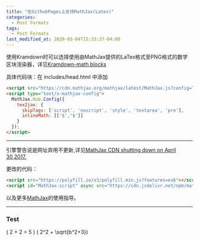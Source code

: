 ```yaml
---
title: "在GithubPages上支持MathJax(Latex)"
categories:
  - Post Formats
tags:
  - Post Formats
last_modified_at: 2020-03-04T15:33:37-04:00
---
```



使用Kramdown时可以选择使用由MathJax提供的LaTex格式至PNG格式的数学区块渲染器，详见[Kramdown-math blocks](https://kramdown.gettalong.org/syntax.html#math-blocks)

具体代码块：在 includes/head.html 中添加

```html
<script src="https://cdn.mathjax.org/mathjax/latest/MathJax.js?config=TeX-AMS-MML_HTMLorMML" type="text/javascript"></script>
<script type="text/x-mathjax-config">
  MathJax.Hub.Config({
    tex2jax: {
      skipTags: ['script', 'noscript', 'style', 'textarea', 'pre'],
      inlineMath: [['$','$']]
    }
  });
</script>
```

***

引擎警告说是网址弃用不更新,详见[MathJax CDN shutting down on April 30,2017.](http://link.zhihu.com/?target=https%3A//www.mathjax.org/cdn-shutting-down/)


更改的代码：

```html
<script src="https://polyfill.io/v3/polyfill.min.js?features=es6"></script>
<script id="MathJax-script" async src="https://cdn.jsdelivr.net/npm/mathjax@3/es5/tex-mml-chtml.js"></script>

```

以及更多[MathJax](https://www.mathjax.org/#gettingstarted)的使用指导。

***

### Test

\( 2 + 2 = 5 \)
\( 2^2 + \sqrt{b^2+3}\)
